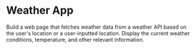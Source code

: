 # Weather App


Build a web page that fetches weather data from a weather API based on the user's location or a user-inputted location. Display the current weather conditions, temperature, and other relevant information.
